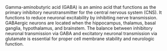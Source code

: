 Gamma-aminobutyric acid (GABA) is an amino acid that functions as the primary inhibitory neurotransmitter for the central nervous system (CNS). It functions to reduce neuronal excitability by inhibiting nerve transmission. GABAergic neurons are located when the hippocampus, thalamus, basal ganglia, hypothalamus, and brainstem. The balance between inhibitory neuronal transmission via GABA and excitatory neuronal transmission via glutamate is essential for proper cell membrane stability and neurologic function.